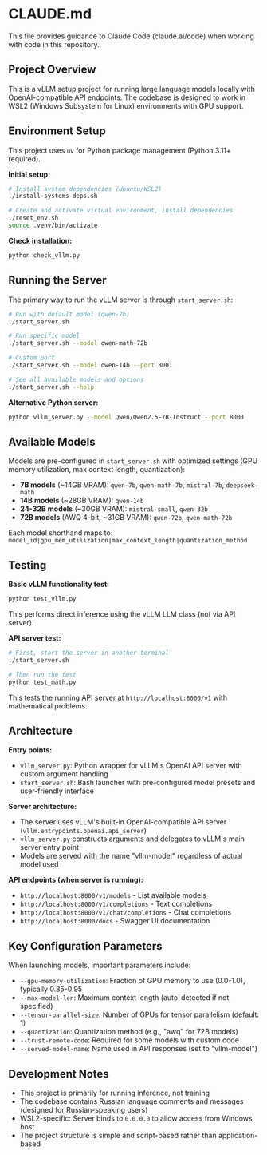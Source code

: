 # CLAUDE.md

This file provides guidance to Claude Code (claude.ai/code) when working with code in this repository.

## Project Overview

This is a vLLM setup project for running large language models locally with OpenAI-compatible API endpoints. The codebase is designed to work in WSL2 (Windows Subsystem for Linux) environments with GPU support.

## Environment Setup

This project uses `uv` for Python package management (Python 3.11+ required).

**Initial setup:**
```bash
# Install system dependencies (Ubuntu/WSL2)
./install-systems-deps.sh

# Create and activate virtual environment, install dependencies
./reset_env.sh
source .venv/bin/activate
```

**Check installation:**
```bash
python check_vllm.py
```

## Running the Server

The primary way to run the vLLM server is through `start_server.sh`:

```bash
# Run with default model (qwen-7b)
./start_server.sh

# Run specific model
./start_server.sh --model qwen-math-72b

# Custom port
./start_server.sh --model qwen-14b --port 8001

# See all available models and options
./start_server.sh --help
```

**Alternative Python server:**
```bash
python vllm_server.py --model Qwen/Qwen2.5-7B-Instruct --port 8000
```

## Available Models

Models are pre-configured in `start_server.sh` with optimized settings (GPU memory utilization, max context length, quantization):

- **7B models** (~14GB VRAM): `qwen-7b`, `qwen-math-7b`, `mistral-7b`, `deepseek-math`
- **14B models** (~28GB VRAM): `qwen-14b`
- **24-32B models** (~30GB VRAM): `mistral-small`, `qwen-32b`
- **72B models** (AWQ 4-bit, ~31GB VRAM): `qwen-72b`, `qwen-math-72b`

Each model shorthand maps to: `model_id|gpu_mem_utilization|max_context_length|quantization_method`

## Testing

**Basic vLLM functionality test:**
```bash
python test_vllm.py
```
This performs direct inference using the vLLM LLM class (not via API server).

**API server test:**
```bash
# First, start the server in another terminal
./start_server.sh

# Then run the test
python test_math.py
```
This tests the running API server at `http://localhost:8000/v1` with mathematical problems.

## Architecture

**Entry points:**
- `vllm_server.py`: Python wrapper for vLLM's OpenAI API server with custom argument handling
- `start_server.sh`: Bash launcher with pre-configured model presets and user-friendly interface

**Server architecture:**
- The server uses vLLM's built-in OpenAI-compatible API server (`vllm.entrypoints.openai.api_server`)
- `vllm_server.py` constructs arguments and delegates to vLLM's main server entry point
- Models are served with the name "vllm-model" regardless of actual model used

**API endpoints (when server is running):**
- `http://localhost:8000/v1/models` - List available models
- `http://localhost:8000/v1/completions` - Text completions
- `http://localhost:8000/v1/chat/completions` - Chat completions
- `http://localhost:8000/docs` - Swagger UI documentation

## Key Configuration Parameters

When launching models, important parameters include:

- `--gpu-memory-utilization`: Fraction of GPU memory to use (0.0-1.0), typically 0.85-0.95
- `--max-model-len`: Maximum context length (auto-detected if not specified)
- `--tensor-parallel-size`: Number of GPUs for tensor parallelism (default: 1)
- `--quantization`: Quantization method (e.g., "awq" for 72B models)
- `--trust-remote-code`: Required for some models with custom code
- `--served-model-name`: Name used in API responses (set to "vllm-model")

## Development Notes

- This project is primarily for running inference, not training
- The codebase contains Russian language comments and messages (designed for Russian-speaking users)
- WSL2-specific: Server binds to `0.0.0.0` to allow access from Windows host
- The project structure is simple and script-based rather than application-based
